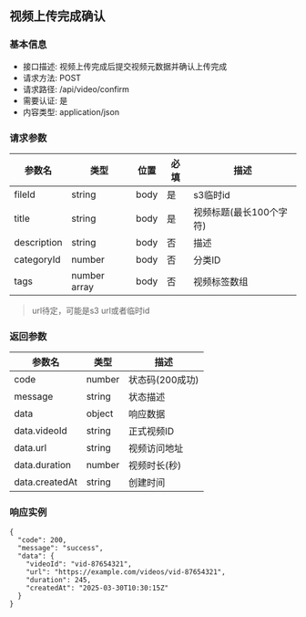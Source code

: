 
## 视频上传完成确认
### 基本信息
* 接口描述: 视频上传完成后提交视频元数据并确认上传完成
* 请求方法: POST
* 请求路径: /api/video/confirm
* 需要认证: 是
* 内容类型: application/json

### 请求参数
| 参数名 | 类型 | 位置 | 必填 | 描述 |
| ----- | ----- | ----- | ----- | ----- |
| fileId | string | body | 是 | s3临时id |
| title | string | body | 是 | 视频标题(最长100个字符) |
| description | string | body | 否 | 描述
| categoryId | number | body |否 | 分类ID 
| tags | number array | body | 否 | 视频标签数组 |
> url待定，可能是s3 url或者临时id

### 返回参数
| 参数名 | 类型 | 描述 |
| ----- | ----- | ----- |
| code | number | 状态码(200成功) |
| message | string | 状态描述 |
| data | object | 响应数据 |
| data.videoId | string | 正式视频ID |
| data.url | string | 视频访问地址|
| data.duration | number |视频时长(秒)|
|data.createdAt |string|创建时间|

### 响应实例
```
{
  "code": 200,
  "message": "success",
  "data": {
    "videoId": "vid-87654321",
    "url": "https://example.com/videos/vid-87654321",
    "duration": 245,
    "createdAt": "2025-03-30T10:30:15Z"
  }
}
```
